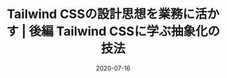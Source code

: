 ---
title: Tailwind CSSの設計思想を業務に活かす | 後編 Tailwind CSSに学ぶ抽象化の技法
at: CodeGrid
date: 2020-07-16
type: writing
draft: false
link: https://www.codegrid.net/articles/2020-tailwind-talk-2/
---